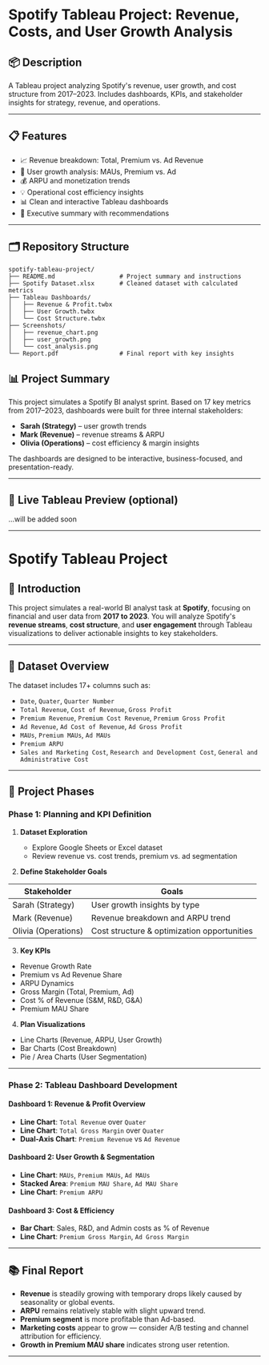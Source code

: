 # Spotify Tableau Project: Revenue, Costs, and User Growth Analysis

## 📦 Description

A Tableau project analyzing Spotify's revenue, user growth, and cost structure from 2017–2023. Includes dashboards, KPIs, and stakeholder insights for strategy, revenue, and operations.

---

## 📋 Features

- 📈 Revenue breakdown: Total, Premium vs. Ad Revenue
- 👥 User growth analysis: MAUs, Premium vs. Ad
- 💰 ARPU and monetization trends
- 💡 Operational cost efficiency insights
- 📊 Clean and interactive Tableau dashboards
- 🧠 Executive summary with recommendations

---

## 🗂️ Repository Structure

```
spotify-tableau-project/
├── README.md                  # Project summary and instructions
├── Spotify Dataset.xlsx       # Cleaned dataset with calculated metrics
├── Tableau Dashboards/
│   ├── Revenue & Profit.twbx
│   ├── User Growth.twbx
│   └── Cost Structure.twbx
├── Screenshots/
│   ├── revenue_chart.png
│   ├── user_growth.png
│   └── cost_analysis.png
└── Report.pdf                 # Final report with key insights
```

## 📊 Project Summary

This project simulates a Spotify BI analyst sprint. Based on 17 key metrics from 2017–2023, dashboards were built for three internal stakeholders:

- **Sarah (Strategy)** – user growth trends
- **Mark (Revenue)** – revenue streams & ARPU
- **Olivia (Operations)** – cost efficiency & margin insights

The dashboards are designed to be interactive, business-focused, and presentation-ready.

---

## 🔗 Live Tableau Preview (optional)

...will be added soon

---

# Spotify Tableau Project

## 📄 Introduction

This project simulates a real-world BI analyst task at **Spotify**, focusing on financial and user data from **2017 to 2023**. You will analyze Spotify's **revenue streams**, **cost structure**, and **user engagement** through Tableau visualizations to deliver actionable insights to key stakeholders.

---

## 🔢 Dataset Overview

The dataset includes 17+ columns such as:

- `Date`, `Quater`, `Quarter Number`
- `Total Revenue`, `Cost of Revenue`, `Gross Profit`
- `Premium Revenue`, `Premium Cost Revenue`, `Premium Gross Profit`
- `Ad Revenue`, `Ad Cost of Revenue`, `Ad Gross Profit`
- `MAUs`, `Premium MAUs`, `Ad MAUs`
- `Premium ARPU`
- `Sales and Marketing Cost`, `Research and Development Cost`, `General and Administrative Cost`

---

## 🚀 Project Phases

### Phase 1: Planning and KPI Definition

1. **Dataset Exploration**

   - Explore Google Sheets or Excel dataset
   - Review revenue vs. cost trends, premium vs. ad segmentation

2. **Define Stakeholder Goals**

| Stakeholder         | Goals                                       |
| ------------------- | ------------------------------------------- |
| Sarah (Strategy)    | User growth insights by type                |
| Mark (Revenue)      | Revenue breakdown and ARPU trend            |
| Olivia (Operations) | Cost structure & optimization opportunities |

3. **Key KPIs**

- Revenue Growth Rate
- Premium vs Ad Revenue Share
- ARPU Dynamics
- Gross Margin (Total, Premium, Ad)
- Cost % of Revenue (S&M, R&D, G&A)
- Premium MAU Share

4. **Plan Visualizations**

- Line Charts (Revenue, ARPU, User Growth)
- Bar Charts (Cost Breakdown)
- Pie / Area Charts (User Segmentation)

---

### Phase 2: Tableau Dashboard Development

#### Dashboard 1: Revenue & Profit Overview

- **Line Chart**: `Total Revenue` over `Quater`
- **Line Chart**: `Total Gross Margin` over `Quater`
- **Dual-Axis Chart**: `Premium Revenue` vs `Ad Revenue`

#### Dashboard 2: User Growth & Segmentation

- **Line Chart**: `MAUs`, `Premium MAUs`, `Ad MAUs`
- **Stacked Area**: `Premium MAU Share`, `Ad MAU Share`
- **Line Chart**: `Premium ARPU`

#### Dashboard 3: Cost & Efficiency

- **Bar Chart**: Sales, R&D, and Admin costs as % of Revenue
- **Line Chart**: `Premium Gross Margin`, `Ad Gross Margin`

---

## 📚 Final Report 

- **Revenue** is steadily growing with temporary drops likely caused by seasonality or global events.
- **ARPU** remains relatively stable with slight upward trend.
- **Premium segment** is more profitable than Ad-based.
- **Marketing costs** appear to grow — consider A/B testing and channel attribution for efficiency.
- **Growth in Premium MAU share** indicates strong user retention.

---


